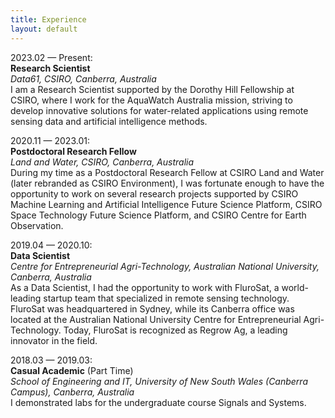 ```yaml
---
title: Experience
layout: default
---
```


2023.02 — Present:  
**Research Scientist**  
_Data61, CSIRO, Canberra, Australia_  
I am a Research Scientist supported by the Dorothy Hill Fellowship at CSIRO, where I work for the AquaWatch Australia mission, striving to develop innovative solutions for water-related applications using remote sensing data and artificial intelligence methods.

2020.11 — 2023.01:  
**Postdoctoral Research Fellow**  
_Land and Water, CSIRO, Canberra, Australia_  
During my time as a Postdoctoral Research Fellow at CSIRO Land and Water (later rebranded as CSIRO Environment), I was fortunate enough to have the opportunity to work on several research projects supported by CSIRO Machine Learning and Artificial Intelligence Future Science Platform, CSIRO Space Technology Future Science Platform, and CSIRO Centre for Earth Observation.

2019.04 — 2020.10:  
**Data Scientist**  
_Centre for Entrepreneurial Agri-Technology, Australian National University, Canberra, Australia_  
As a Data Scientist, I had the opportunity to work with FluroSat, a world-leading startup team that specialized in remote sensing technology. FluroSat was headquartered in Sydney, while its Canberra office was located at the Australian National University Centre for Entrepreneurial Agri-Technology. Today, FluroSat is recognized as Regrow Ag, a leading innovator in the field.

2018.03 — 2019.03:  
**Casual Academic** (Part Time)  
_School of Engineering and IT, University of New South Wales (Canberra Campus), Canberra, Australia_  
I demonstrated labs for the undergraduate course Signals and Systems.
